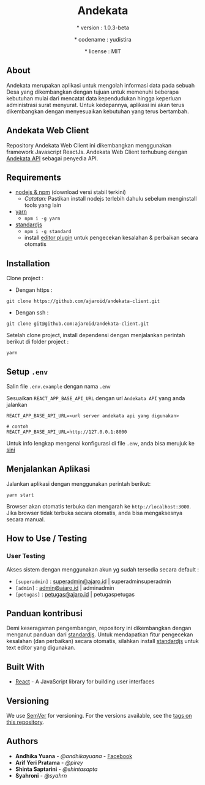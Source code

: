 
<h1 align="center">Andekata</h1>
<p align="center">* version : 1.0.3-beta</p>
<p align="center">* codename : yudistira</p>
<p align="center">* license : MIT</p>

## About

Andekata merupakan aplikasi untuk mengolah informasi data pada sebuah Desa yang dikembangkan dengan tujuan untuk memenuhi beberapa kebutuhan mulai dari mencatat data kependudukan hingga keperluan administrasi surat menyurat. Untuk kedepannya, aplikasi ini akan terus dikembangkan dengan menyesuaikan kebutuhan yang terus bertambah.

## Andekata Web Client 

Repository Andekata Web Client ini dikembangkan menggunakan framework Javascript ReactJs. Andekata Web Client terhubung dengan [Andekata API](https://github.com/ajaroid/andekata-api) sebagai penyedia API.

## Requirements

* [nodejs & npm](https://nodejs.org) (download versi stabil terkini) 
    - *Catatan:* Pastikan install nodejs terlebih dahulu sebelum menginstall tools yang lain
* [yarn](https://yarnpkg.com)
    - `npm i -g yarn`
* [standardjs](https://standardjs.com) 
    - `npm i -g standard`
    - install [editor plugin](https://standardjs.com/#are-there-text-editor-plugins) untuk pengecekan kesalahan & perbaikan secara otomatis

## Installation

Clone project :

* Dengan https :

```
git clone https://github.com/ajaroid/andekata-client.git
```

* Dengan ssh :

```
git clone git@github.com:ajaroid/andekata-client.git
```

Setelah clone project, install dependensi dengan menjalankan perintah berikut di folder project :
```
yarn
```

## Setup `.env`

Salin file `.env.example` dengan nama `.env`

Sesuaikan `REACT_APP_BASE_API_URL` dengan url `Andekata API` yang anda jalankan

```
REACT_APP_BASE_API_URL=<url server andekata api yang digunakan>

# contoh
REACT_APP_BASE_API_URL=http://127.0.0.1:8000
```

Untuk info lengkap mengenai konfigurasi di file `.env`, anda bisa merujuk ke [sini](https://github.com/facebookincubator/create-react-app/blob/master/packages/react-scripts/template/README.md#adding-custom-environment-variables)


## Menjalankan Aplikasi

Jalankan aplikasi dengan menggunakan perintah berikut:

```
yarn start
``` 

Browser akan otomatis terbuka dan mengarah ke `http://localhost:3000`. Jika browser tidak terbuka secara otomatis, anda bisa mengaksesnya secara manual.

## How to Use / Testing

### User Testing

Akses sistem dengan menggunakan akun yg sudah tersedia secara default :

- `[superadmin]` : superadmin@ajaro.id | superadminsuperadmin
- `[admin]` : admin@ajaro.id | adminadmin
- `[petugas]` : petugas@ajaro.id | petugaspetugas


## Panduan kontribusi

Demi keseragaman pengembangan, repository ini dikembangkan dengan menganut panduan dari [standardjs](https://standardjs.com/rules.html).
Untuk mendapatkan fitur pengecekan kesalahan (dan perbaikan) secara otomatis, silahkan install [standardjs](https://standardjs.com/#are-there-text-editor-plugins) untuk text editor yang digunakan.

## Built With

* [React](https://reactjs.org/) - A JavaScript library for building user interfaces

## Versioning

We use [SemVer](http://semver.org/) for versioning. For the versions available, see the [tags on this repository](https://gitlab.com/ajaro-id/simdes/simdes-api/tags).

## Authors

* **Andhika Yuana** - *@andhikayuana* - [Facebook](https://www.facebook.com/yuana.andhika)
* **Arif Yeri Pratama** - *@pirey*
* **Shinta Saptarini** - *@shintasapta*
* **Syahroni** - *@syahrn*
